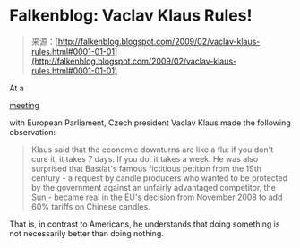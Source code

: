 <!--yml
category: 未分类
date: 2024-05-12 22:21:03
-->

# Falkenblog: Vaclav Klaus Rules!

> 来源：[http://falkenblog.blogspot.com/2009/02/vaclav-klaus-rules.html#0001-01-01](http://falkenblog.blogspot.com/2009/02/vaclav-klaus-rules.html#0001-01-01)

At a

[meeting](http://www.klaus.cz/klaus2/asp/clanek.asp?id=88EY96UW9zlp)

with European Parliament, Czech president Vaclav Klaus made the following observation:

> Klaus said that the economic downturns are like a flu: if you don't cure it, it takes 7 days. If you do, it takes a week. He was also surprised that Bastiat's famous fictitious petition from the 19th century - a request by candle producers who wanted to be protected by the government against an unfairly advantaged competitor, the Sun - became real in the EU's decision from November 2008 to add 60% tariffs on Chinese candles.

That is, in contrast to Americans, he understands that doing something is not necessarily better than doing nothing.
